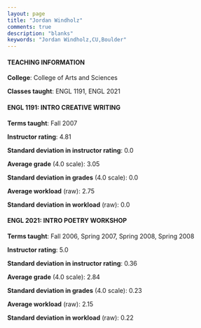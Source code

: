 ```yaml
---
layout: page
title: "Jordan Windholz" 
comments: true
description: "blanks"
keywords: "Jordan Windholz,CU,Boulder"
---
```

<head>
<script src="https://ajax.googleapis.com/ajax/libs/jquery/2.1.3/jquery.min.js"></script>
<script src="https://dl.dropboxusercontent.com/s/pc42nxpaw1ea4o9/highcharts.js?dl=0"></script>
<!-- <script src="../assets/js/highcharts.js"></script> -->
<style type="text/css">@font-face {
	font-family: "Bebas Neue";
	src: url(https://www.filehosting.org/file/details/544349/BebasNeue Regular.otf) format("opentype");
	}
	h1.Bebas { 
		font-family: "Bebas Neue", Verdana, Tahoma;
	}
</style>
</head>
	   
#### TEACHING INFORMATION

**College**: College of Arts and Sciences

**Classes taught**: ENGL 1191, ENGL 2021

#### ENGL 1191: INTRO CREATIVE WRITING

**Terms taught**: Fall 2007

**Instructor rating**: 4.81

**Standard deviation in instructor rating**: 0.0

**Average grade** (4.0 scale): 3.05

**Standard deviation in grades** (4.0 scale): 0.0

**Average workload** (raw): 2.75

**Standard deviation in workload** (raw): 0.0

#### ENGL 2021: INTRO POETRY WORKSHOP

**Terms taught**: Fall 2006, Spring 2007, Spring 2008, Spring 2008

**Instructor rating**: 5.0

**Standard deviation in instructor rating**: 0.36

**Average grade** (4.0 scale): 2.84

**Standard deviation in grades** (4.0 scale): 0.23

**Average workload** (raw): 2.15

**Standard deviation in workload** (raw): 0.22

